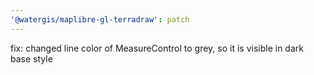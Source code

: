 ```yaml
---
'@watergis/maplibre-gl-terradraw': patch
---
```


fix: changed line color of MeasureControl to grey, so it is visible in dark base style
